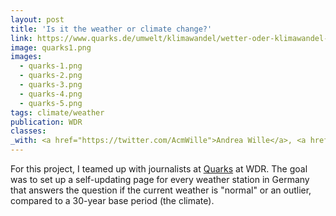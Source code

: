```yaml
---
layout: post
title: 'Is it the weather or climate change?'
link: https://www.quarks.de/umwelt/klimawandel/wetter-oder-klimawandel-2/
image: quarks1.png
images:
  - quarks-1.png
  - quarks-2.png
  - quarks-3.png
  - quarks-4.png
  - quarks-5.png
tags: climate/weather
publication: WDR
classes:
_with: <a href="https://twitter.com/AcmWille">Andrea Wille</a>, <a href="https://twitter.com/LaraSchwenner">Lara Schwenner</a>, Saskia Gerhard & <a href="https://github.com/jh0ker">Jannes Höke</a>
---
```


For this project, I teamed up with journalists at [Quarks](https://www.quarks.de/) at WDR. The goal was to set up a self-updating page for every weather station in Germany that answers the question if the current weather is "normal" or an outlier, compared to a 30-year base period (the climate).
